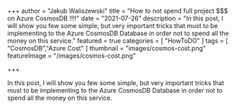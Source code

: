 +++
author = "Jakub Waliszewski"
title = "How to not spend full project $$$ on Azure CosmosDB !!!!"
date = "2021-07-26"
description = "In this post, I will show you few some simple, but very important tricks that must to be implementing to the Azure CosmosDB Database in order not to spend all the money on this service."
featured = true
categories = [
    "HowToDO"
]
tags = [
    "CosmosDB","Azure Cost"
]
thumbnail = "images/cosmos-cost.png"
featureImage = "/images/cosmos-cost.png"



+++

In this post, I will show you few some simple, but very important tricks that must to be implementing to the Azure CosmosDB Database in order not to spend all the money on this service.